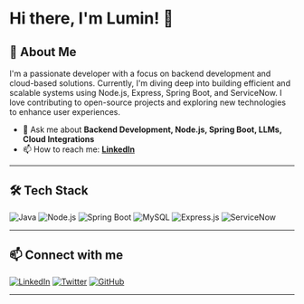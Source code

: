 # Hi there, I'm Lumin! 👋

## 🚀 About Me

I'm a passionate developer with a focus on backend development and cloud-based solutions. Currently, I'm diving deep into building efficient and scalable systems using Node.js, Express, Spring Boot, and ServiceNow. I love contributing to open-source projects and exploring new technologies to enhance user experiences.

- 💬 Ask me about **Backend Development, Node.js, Spring Boot, LLMs, Cloud Integrations**  
- 📫 How to reach me: **[LinkedIn](https://www.linkedin.com/in/lumin-de-silva/)**  

---

## 🛠️ Tech Stack

![Java](https://img.shields.io/badge/Java-ED8B00?style=for-the-badge&logo=java&logoColor=white)
![Node.js](https://img.shields.io/badge/Node.js-43853D?style=for-the-badge&logo=node.js&logoColor=white)
![Spring Boot](https://img.shields.io/badge/Spring%20Boot-6DB33F?style=for-the-badge&logo=spring&logoColor=white)
![MySQL](https://img.shields.io/badge/MySQL-4479A1?style=for-the-badge&logo=mysql&logoColor=white)
![Express.js](https://img.shields.io/badge/Express.js-404D59?style=for-the-badge)
![ServiceNow](https://img.shields.io/badge/ServiceNow-0E96E0?style=for-the-badge&logo=ServiceNow&logoColor=white)


---

## 📫 Connect with me

[![LinkedIn](https://img.shields.io/badge/LinkedIn-0A66C2?style=for-the-badge&logo=linkedin&logoColor=white)](https://www.linkedin.com/in/lumin-de-silva/)
[![Twitter](https://img.shields.io/badge/Twitter-1DA1F2?style=for-the-badge&logo=twitter&logoColor=white)](https://twitter.com/yourhandle)
[![GitHub](https://img.shields.io/badge/GitHub-181717?style=for-the-badge&logo=github&logoColor=white)](https://github.com/LuminDeSilva)

---

<!--
**LuminDeSilva/LuminDeSilva** is a ✨ _special_ ✨ repository because its `README.md` (this file) appears on your GitHub profile.

Here are some ideas to get you started:

- 🔭 I’m currently working on ...
- 🌱 I’m currently learning ...
- 👯 I’m looking to collaborate on ...
- 🤔 I’m looking for help with ...
- 💬 Ask me about ...
- 📫 How to reach me: ...
- 😄 Pronouns: ...
- ⚡ Fun fact: ...
-->
